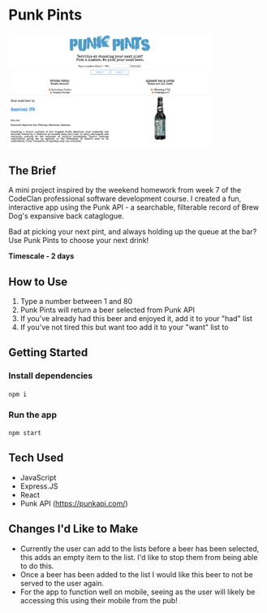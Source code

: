 # Punk Pints

<img width="400" alt="Punk Pints app showing a selected beer, the had list & the want list" src="src/images/punk-pints.png"></img>

## The Brief

A mini project inspired by the weekend homework from week 7 of the CodeClan professional software development course. I created a fun, interactive app using the Punk API - a searchable, filterable record of Brew Dog's expansive back cataglogue.

Bad at picking your next pint, and always holding up the queue at the bar? Use Punk Pints to choose your next drink!

**Timescale - 2 days**

## How to Use
1. Type a number between 1 and 80
2. Punk Pints will return a beer selected from Punk API
3. If you've already had this beer and enjoyed it, add it to your "had" list
4. If you've not tired this but want too add it to your "want" list to

## Getting Started

### Install dependencies 
`npm i` 

### Run the app 
`npm start`

## Tech Used
- JavaScript
- Express.JS
- React
- Punk API (https://punkapi.com/)

## Changes I'd Like to Make
- Currently the user can add to the lists before a beer has been selected, this adds an empty item to the list. I'd like to stop them from being able to do this.
- Once a beer has been added to the list I would like this beer to not be served to the user again.
- For the app to function well on mobile, seeing as the user will likely be accessing this using their mobile from the pub!

